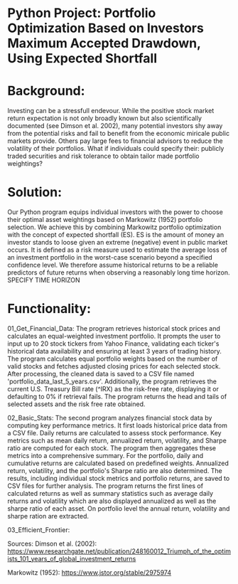 # Python Project: Portfolio Optimization Based on Investors Maximum Accepted Drawdown, Using Expected Shortfall
# Background:
Investing can be a stressfull endevour. While the positive stock market return expectation is not only broadly known but also scientifically documented (see Dimson et al. 2002), many potential investors shy away from the potential risks and fail to benefit from the economic miricale public markets provide. Others pay large fees to financial advisors to reduce the volatility of their portfolios. What if individuals could specify their: publicly traded securities and risk tolerance to obtain tailor made portfolio weightings?

# Solution: 
Our Python program equips individual investors with the power to choose their optimal asset weightings based on Markowitz (1952) portfolio selection. We achieve this by combining Markowitz portfolio optimization with the concept of expected shortfall (ES). ES is the amount of money an investor stands to loose given an extreme (negative) event in public market occurs. It is defined as a risk measure used to estimate the average loss of an investment portfolio in the worst-case scenario beyond a specified confidence level. We therefore assume historical returns to be a reliable predictors of future returns when observing a reasonably long time horizon. SPECIFY TIME HORIZON 

# Functionality:
01_Get_Financial_Data: 
The program retrieves historical stock prices and calculates an equal-weighted investment portfolio. It prompts the user to input up to 20 stock tickers from Yahoo Finance, validating each ticker's historical data availability and ensuring at least 3 years of trading history. The program calculates equal portfolio weights based on the number of valid stocks and fetches adjusted closing prices for each selected stock. After processing, the cleaned data is saved to a CSV file named 'portfolio_data_last_5_years.csv'. Additionally, the program retrieves the current U.S. Treasury Bill rate (^IRX) as the risk-free rate, displaying it or defaulting to 0% if retrieval fails.
The program returns the head and tails of selected assets and the risk free rate obtained.

02_Basic_Stats: 
The second program analyzes financial stock data by computing key performance metrics. It first loads historical price data from a CSV file. Daily returns are calculated to assess stock performance. Key metrics such as mean daily return, annualized return, volatility, and Sharpe ratio are computed for each stock. The program then aggregates these metrics into a comprehensive summary.
For the portfolio, daily and cumulative returns are calculated based on predefined weights. Annualized return, volatility, and the portfolio's Sharpe ratio are also determined. The results, including individual stock metrics and portfolio returns, are saved to CSV files for further analysis.
The program returns the first lines of calculated returns as well as summary statistics such as average daily returns and volatility which are also displayed annualized as well as the sharpe ratio of each asset. On portfolio level the annual return, volatility and sharpe ration are extracted.

03_Efficient_Frontier: 














Sources: 
Dimson et al. (2002): https://www.researchgate.net/publication/248160012_Triumph_of_the_optimists_101_years_of_global_investment_returns

Markowitz (1952): https://www.jstor.org/stable/2975974


